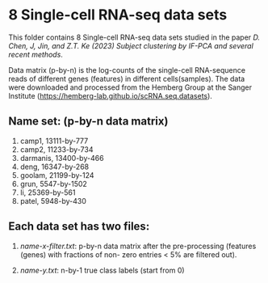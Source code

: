 # 8 Single-cell RNA-seq data sets
This folder contains 8 Single-cell RNA-seq data sets studied in the paper *D. Chen, J, Jin, and Z.T. Ke (2023) Subject clustering by IF-PCA and several recent methods*.

Data matrix (p-by-n) is the log-counts of the single-cell RNA-sequence reads of different genes (features) in different cells(samples). The data were downloaded and processed from the Hemberg Group at the Sanger Institute (https://hemberg-lab.github.io/scRNA.seq.datasets).

## Name set: (p-by-n data matrix)
 1. camp1, 13111-by-777
 2. camp2, 11233-by-734
 3. darmanis, 13400-by-466
 4. deng, 16347-by-268
 5. goolam, 21199-by-124
 6. grun, 5547-by-1502
 7. li, 25369-by-561
 8. patel, 5948-by-430

## Each data set has two files:

1. *name-x-filter.txt*: p-by-n data matrix after the pre-processing (features (genes) with fractions of non- zero entries < 5% are filtered out).

2. *name-y.txt*: n-by-1 true class labels (start from 0)


